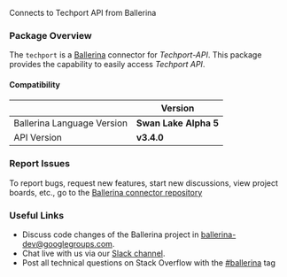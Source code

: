 Connects to Techport API from Ballerina

### Package Overview
The `techport` is a [Ballerina](https://ballerina.io/) connector for *Techport-API*.
This package provides the capability to easily access *Techport API*.

#### Compatibility
|                               | Version               |
|-------------------------------|-----------------------|
| Ballerina Language Version    | **Swan Lake Alpha 5** |
| API Version                   | **v3.4.0**               |

### Report Issues
To report bugs, request new features, start new discussions, view project boards, etc., go to the [Ballerina connector repository](https://github.com/ballerina-platform/ballerinax-openapi-connectors)
### Useful Links
- Discuss code changes of the Ballerina project in [ballerina-dev@googlegroups.com](mailto:ballerina-dev@googlegroups.com).
- Chat live with us via our [Slack channel](https://ballerina.io/community/slack/).
- Post all technical questions on Stack Overflow with the [#ballerina](https://stackoverflow.com/questions/tagged/ballerina) tag

